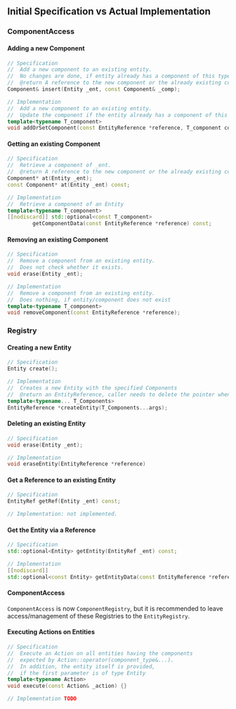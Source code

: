 ﻿## Initial Specification vs Actual Implementation

### ComponentAccess

#### Adding a new Component
```c++
// Specification
//  Add a new component to an existing entity.
//  No changes are done, if entity already has a component of this type.
//  @return A reference to the new component or the already existing component.
Component& insert(Entity _ent, const Component& _comp);

// Implementation
//  Add a new component to an existing entity.
//  Update the component if the entity already has a component of this type.
template<typename T_component>
void addOrSetComponent(const EntityReference *reference, T_component component);
```

#### Getting an existing Component
```c++
// Specification
//  Retrieve a component of _ent.
//  @return A reference to the new component or the already existing component.
Component* at(Entity _ent);
const Component* at(Entity _ent) const;

// Implementation
//  Retrieve a component of an Entity
template<typename T_component>
[[nodiscard]] std::optional<const T_component>
        getComponentData(const EntityReference *reference) const;
```

#### Removing an existing Component
```c++
// Specification
//  Remove a component from an existing entity.
//  Does not check whether it exists.
void erase(Entity _ent);

// Implementation
//  Remove a component from an existing entity.
//  Does nothing, if entity/component does not exist
template<typename T_component>
void removeComponent(const EntityReference *reference);
```

### Registry

#### Creating a new Entity
```c++
// Specification
Entity create();

// Implementation
//  Creates a new Entity with the specified Components
//  @return an EntityReference, caller needs to delete the pointer when done.
template<typename... T_Components>
EntityReference *createEntity(T_Components...args);
```

#### Deleting an existing Entity
```c++
// Specification
void erase(Entity _ent);

// Implementation
void eraseEntity(EntityReference *reference)
```

#### Get a Reference to an existing Entity
```c++
// Specification
EntityRef getRef(Entity _ent) const;

// Implementation: not implemented.
```

#### Get the Entity via a Reference
```c++
// Specification
std::optional<Entity> getEntity(EntityRef _ent) const;

// Implementation
[[nodiscard]]
std::optional<const Entity> getEntityData(const EntityReference *reference) const;
```

#### ComponentAccess
`ComponentAccess` is now `ComponentRegistry`, but it is recommended to leave
access/management of these Registries to the `EntityRegistry`.

#### Executing Actions on Entities
```c++
// Specification
//  Execute an Action on all entities having the components
//  expected by Action::operator(component_type&...).
//  In addition, the entity itself is provided,
//  if the first parameter is of type Entity
template<typename Action>
void execute(const Action& _action) {}

// Implementation TODO
```